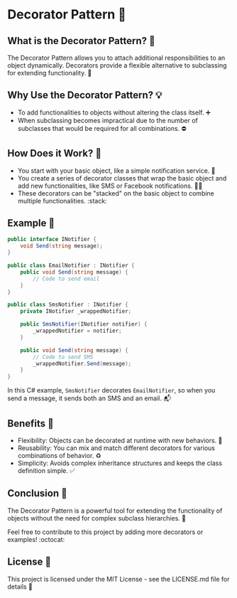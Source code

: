 
# Decorator Pattern :art:

## What is the Decorator Pattern? :thinking:
The Decorator Pattern allows you to attach additional responsibilities to an object dynamically. Decorators provide a flexible alternative to subclassing for extending functionality. :wrench:

## Why Use the Decorator Pattern? :bulb:
- To add functionalities to objects without altering the class itself. :heavy_plus_sign:
- When subclassing becomes impractical due to the number of subclasses that would be required for all combinations. :no_entry:

## How Does it Work? :mag_right:
- You start with your basic object, like a simple notification service. :bell:
- You create a series of decorator classes that wrap the basic object and add new functionalities, like SMS or Facebook notifications. :iphone::speech_balloon:
- These decorators can be "stacked" on the basic object to combine multiple functionalities. :stack:

## Example :email:
```csharp
public interface INotifier {
    void Send(string message);
}

public class EmailNotifier : INotifier {
    public void Send(string message) {
        // Code to send email
    }
}

public class SmsNotifier : INotifier {
    private INotifier _wrappedNotifier;

    public SmsNotifier(INotifier notifier) {
        _wrappedNotifier = notifier;
    }

    public void Send(string message) {
        // Code to send SMS
        _wrappedNotifier.Send(message);
    }
}
```
In this C# example, `SmsNotifier` decorates `EmailNotifier`, so when you send a message, it sends both an SMS and an email. :mailbox_with_mail:

## Benefits :tada:
- Flexibility: Objects can be decorated at runtime with new behaviors. :dancers:
- Reusability: You can mix and match different decorators for various combinations of behavior. :recycle:
- Simplicity: Avoids complex inheritance structures and keeps the class definition simple. :white_check_mark:

## Conclusion :bookmark_tabs:
The Decorator Pattern is a powerful tool for extending the functionality of objects without the need for complex subclass hierarchies. :rocket:

Feel free to contribute to this project by adding more decorators or examples! :octocat:

## License :scroll:
This project is licensed under the MIT License - see the LICENSE.md file for details :memo:
